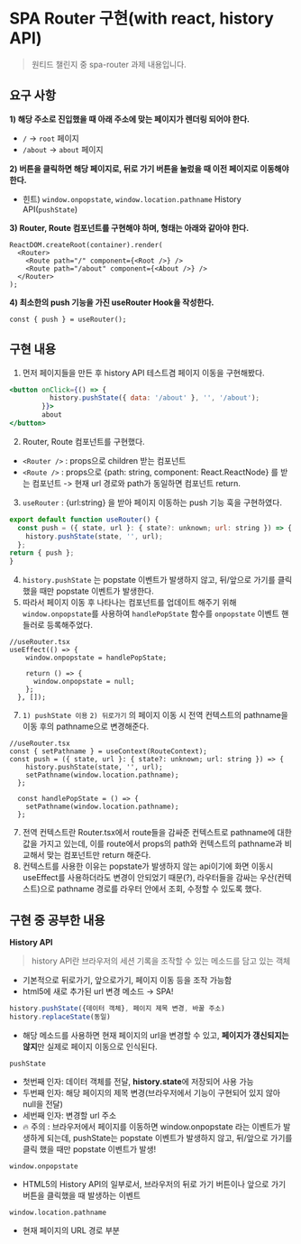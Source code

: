 # SPA Router 구현(with react, history API)

> 원티드 챌린지 중 spa-router 과제 내용입니다.
> 

## 요구 사항

**1) 해당 주소로 진입했을 때 아래 주소에 맞는 페이지가 렌더링 되어야 한다.**

- `/` → `root` 페이지
- `/about` → `about` 페이지

**2) 버튼을 클릭하면 해당 페이지로, 뒤로 가기 버튼을 눌렀을 때 이전 페이지로 이동해야 한다.**

- 힌트) `window.onpopstate`, `window.location.pathname` History API(`pushState`)

**3) Router, Route 컴포넌트를 구현해야 하며, 형태는 아래와 같아야 한다.**

```tsx
ReactDOM.createRoot(container).render(
  <Router>
    <Route path="/" component={<Root />} />
    <Route path="/about" component={<About />} />
  </Router>
);
```

**4) 최소한의 push 기능을 가진 useRouter Hook을 작성한다.**

```tsx
const { push } = useRouter();
```

## 구현 내용

1. 먼저 페이지들을 만든 후 history API 테스트겸 페이지 이동을 구현해봤다.

```jsx
<button onClick={() => {
          history.pushState({ data: '/about' }, '', '/about');
        }}>
        about
</button>
```

2. Router, Route 컴포넌트를 구현했다.
- `<Router />` : props으로 children 받는 컴포넌트
- `<Route />` : props으로 {path: string, component: React.ReactNode} 를 받는 컴포넌트 -> 현재 url 경로와 path가 동일하면 컴포넌트 return.
3. `useRouter` :  {url:string} 을 받아 페이지 이동하는 push 기능 훅을 구현하였다.

```jsx
export default function useRouter() {
  const push = ({ state, url }: { state?: unknown; url: string }) => {
    history.pushState(state, '', url);
  };
return { push };
}
```

4. `history.pushState` 는 popstate 이벤트가 발생하지 않고, 뒤/앞으로 가기를 클릭 했을 때만 popstate 이벤트가 발생한다. 
5. 따라서 페이지 이동 후 나타나는 컴포넌트를 업데이트 해주기 위해 `window.onpopstate`를 사용하여 `handlePopState` 함수를 `onpopstate` 이벤트 핸들러로 등록해주었다.
```tsx
//useRouter.tsx
useEffect(() => {
    window.onpopstate = handlePopState;

    return () => {
      window.onpopstate = null;
    };
  }, []);
```
7. `1) pushState 이용` `2) 뒤로가기` 의 페이지 이동 시 전역 컨텍스트의 pathname을 이동 후의 pathname으로 변경해준다.

```tsx
//useRouter.tsx
const { setPathname } = useContext(RouteContext);
const push = ({ state, url }: { state?: unknown; url: string }) => {
    history.pushState(state, '', url);
    setPathname(window.location.pathname);
  };

  const handlePopState = () => {
    setPathname(window.location.pathname);
  };
```

7. 전역 컨텍스트란 Router.tsx에서 route들을 감싸준 컨텍스트로 pathname에 대한 값을 가지고 있는데, 이를 route에서 props의 path와 컨텍스트의 pathname과 비교해서 맞는 컴포넌트만 return 해준다.
8. 컨텍스트를 사용한 이유는 popstate가 발생하지 않는 api이기에 화면 이동시 useEffect를 사용하더라도 변경이 안되었기 때문(?), 라우터들을 감싸는 우산(컨텍스트)으로 pathname 경로를 라우터 안에서 조회, 수정할 수 있도록 했다.

## 구현 중 공부한 내용

**History API**

> history API란 브라우저의 세션 기록을 조작할 수 있는 메소드를 담고 있는 객체
> 
- 기본적으로 뒤로가기, 앞으로가기, 페이지 이동 등을 조작 가능함
- html5에 새로 추가된 url 변경 메소드 → SPA!

```jsx
history.pushState({데이터 객체}, 페이지 제목 변경, 바꿀 주소)
history.replaceState(동일)
```

- 해당 메소드를 사용하면 현재 페이지의 url을 변경할 수 있고, **페이지가 갱신되지는 않지**만 실제로 페이지 이동으로 인식된다.

`pushState`

- 첫번째 인자: 데이터 객체를 전달, **history.state**에 저장되어 사용 가능
- 두번째 인자: 해당 페이지의 제목 변경(브라우저에서 기능이 구현되어 있지 않아 null을 전달)
- 세번째 인자: 변경할 url 주소
- 🔥 주의 : 브라우저에서 페이지를 이동하면 window.onpopstate 라는 이벤트가 발생하게 되는데, pushState는 popstate 이벤트가 발생하지 않고, 뒤/앞으로 가기를 클릭 했을 때만 popstate 이벤트가 발생!

`window.onpopstate`

- HTML5의 History API의 일부로서, 브라우저의 뒤로 가기 버튼이나 앞으로 가기 버튼을 클릭했을 때 발생하는 이벤트

`window.location.pathname`

- 현재 페이지의 URL 경로 부분
